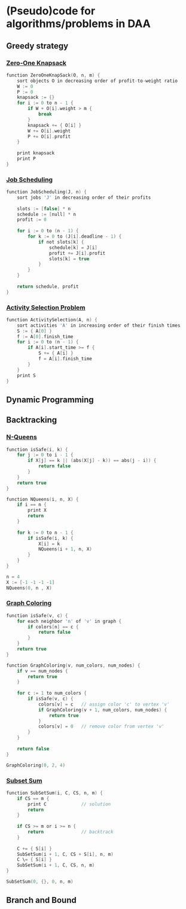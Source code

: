 # (Pseudo)code for algorithms/problems in DAA

## Greedy strategy

### [Zero-One Knapsack](greedy/zero_one_knapsack.py)

```c
function ZeroOneKnapSack(O, n, m) {
    sort objects O in decreasing order of profit-to-weight ratio
    W := 0
    P := 0
    knapsack := {}
    for i := 0 to n - 1 {
        if W + O[i].weight > m {
            break
        }
        knapsack += { O[i] }
        W += O[i].weight
        P += O[i].profit
    }
    
    print knapsack
    print P
}
```

### [Job Scheduling](greedy/job_scheduling.py)

```c
function JobScheduling(J, n) {
    sort jobs 'J' in decreasing order of their profits
    
    slots := [false] * n
    schedule := [null] * n
    profit := 0
    
    for i := 0 to (n - 1) {
        for k := 0 to (J[i].deadline - 1) {
            if not slots[k] {
                schedule[k] = J[i]
                profit += J[i].profit
                slots[k] = true
            }
        }
    }
    
    return schedule, profit
}
```

### [Activity Selection Problem](greedy/activity_selection.py)

```c
function ActivitySelection(A, n) {
    sort activities 'A' in increasing order of their finish times
    S := { A[0] }
    f := A[0].finish_time
    for i := 0 to (n - 1) {
        if A[i].start_time >= f {
            S += { A[i] }
            f = A[i].finish_time
        }
    }
    print S
}
```

## Dynamic Programming


## Backtracking

### [N-Queens](backtracking/n_queens.py)

```c
function isSafe(i, k) {
    for j := 0 to i - 1 {
        if X[j] == k || (abs(X[j] - k)) == abs(j - i)) {
            return false
        }
    }
    return true
}

function NQueens(i, n, X) {
    if i == n {
        print X
        return
    }
    
    for k := 0 to n - 1 {
        if isSafe(i, k) {
            X[i] = k
            NQueens(i + 1, n, X)
        }
    }
}

n = 4
X := [-1 -1 -1 -1]
NQueens(0, n , X)
```

### [Graph Coloring](backtracking/graph_coloring.py)

```c
function isSafe(v, c) {
    for each neighbor 'n' of 'v' in graph {
        if colors[n] == c {
            return false
        }
    }
    return true
}

function GraphColoring(v, num_colors, num_nodes) {
    if v == num_nodes {
        return true
    }
    
    for c := 1 to num_colors {
        if isSafe(v, c) {
            colors[v] = c   // assign color 'c' to vertex 'v'
            if GraphColoring(v + 1, num_colors, num_nodes) {
                return true
            }
            colors[v] = 0   // remove color from vertex 'v'
        }
    }
    
    return false
}

GraphColoring(0, 2, 4)
```

### [Subset Sum](backtracking/subset_sum.py)

```c
function SubSetSum(i, C, CS, n, m) {
    if CS == m {
        print C             // solution
        return
    }
    
    if CS >= m or i >= n {
        return              // backtrack
    }
    
    C += { S[i] }
    SubSetSum(i + 1, C, CS + S[i], n, m)
    C \= { S[i] }
    SubSetSum(i + 1, C, CS, n, m)
}

SubSetSum(0, {}, 0, n, m)
```

## Branch and Bound